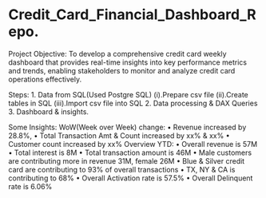 # Credit_Card_Financial_Dashboard_Repo.

Project Objective: To develop a comprehensive credit 
card weekly dashboard that 
provides real-time insights into key 
performance metrics and trends, 
enabling stakeholders to monitor 
and analyze credit card operations 
effectively.

Steps: 1. Data from SQL(Used Postgre SQL)
            (i).Prepare csv file 
            (ii).Create tables in SQL
            (iii).Import csv file into SQL
       2. Data processing & DAX Queries
       3. Dashboard & insights.

Some Insights:  WoW(Week over Week) change: 
                        • Revenue increased by 28.8%, 
                        • Total Transaction Amt & Count increased by xx% & xx%
                        • Customer count increased by xx%
                Overview YTD:
                        • Overall revenue is 57M
                        • Total interest is 8M
                        • Total transaction amount is 46M
                        • Male customers are contributing more in revenue 31M, female 26M
                        • Blue & Silver credit card are contributing to 93% of overall 
                        transactions
                        • TX, NY & CA is contributing to 68%
                        • Overall Activation rate is 57.5%
                        • Overall Delinquent rate is 6.06%       


       

       
